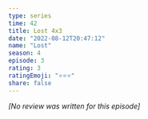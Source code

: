 ```yaml
---
type: series
time: 42
title: Lost 4x3
date: "2022-08-12T20:47:12"
name: "Lost"
season: 4
episode: 3
rating: 3
ratingEmoji: "⭐️⭐️⭐️"
share: false
---
```


_[No review was written for this episode]_
